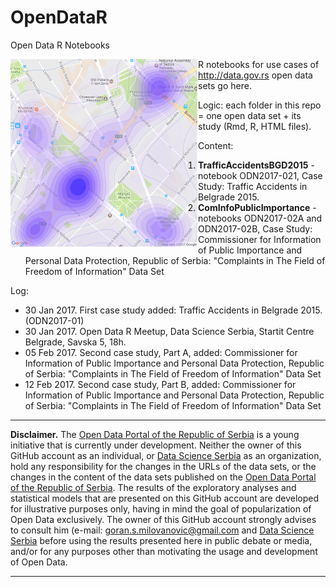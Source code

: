 # OpenDataR
Open Data R Notebooks

<img style="float: left;" src="img/openData_TA_BGD01.png">

R notebooks for use cases of http://data.gov.rs open data sets go here.

Logic: each folder in this repo = one open data set + its study (Rmd, R, HTML files).

Content:

1. **TrafficAccidentsBGD2015** - notebook ODN2017-021, Case Study: Traffic Accidents in Belgrade 2015.
2. **ComInfoPublicImportance** - notebooks ODN2017-02A and ODN2017-02B, Case Study: Commissioner for Information of Public Importance and Personal Data Protection, Republic of Serbia: "Complaints in The Field of Freedom of Information" Data Set 

Log:

+ 30 Jan 2017. First case study added: Traffic Accidents in Belgrade 2015. (ODN2017-01)
+ 30 Jan 2017. Open Data R Meetup, Data Science Serbia, Startit Centre Belgrade, Savska 5, 18h.
+ 05 Feb 2017. Second case study, Part A, added: Commissioner for Information of Public Importance and Personal Data Protection, Republic of Serbia: "Complaints in The Field of Freedom of Information" Data Set
+ 12 Feb 2017. Second case study, Part B, added: Commissioner for Information of Public Importance and Personal Data Protection, Republic of Serbia: "Complaints in The Field of Freedom of Information" Data Set


***

**Disclaimer.** The [Open Data Portal of the Republic of Serbia](http://data.gov.rs/sr/) is a young initiative that is currently under development. Neither the owner of this GitHub account as an individual, or [Data Science Serbia](http//www.datascience.rs) as an organization, hold any responsibility for the changes in the URLs of the data sets, or the changes in the content of the data sets published on  the [Open Data Portal of the Republic of Serbia](http://data.gov.rs/sr/). The results of the exploratory analyses and statistical models that are presented on this GitHub account are developed for illustrative purposes only, having in mind the goal of popularization of Open Data exclusively. The owner of this GitHub account strongly advises to consult him (e-mail: [goran.s.milovanovic@gmail.com](mailto:goran.s.milovanovic@gmail.com) and [Data Science Serbia](http//www.datascience.rs) before using the results presented here in public debate or media, and/or for any purposes other than motivating the usage and development of Open Data.  

***
